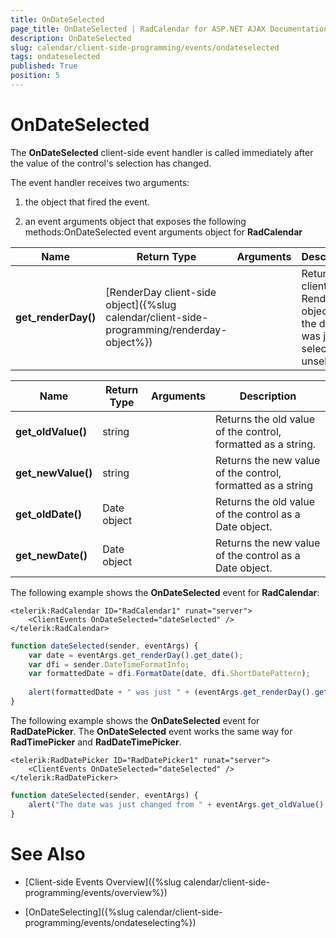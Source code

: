 ```yaml
---
title: OnDateSelected
page_title: OnDateSelected | RadCalendar for ASP.NET AJAX Documentation
description: OnDateSelected
slug: calendar/client-side-programming/events/ondateselected
tags: ondateselected
published: True
position: 5
---
```


# OnDateSelected



The **OnDateSelected** client-side event handler is called immediately after the value of the control's selection has changed.


The event handler receives two arguments:

1. the object that fired the event.

1. an event arguments object that exposes the following methods:OnDateSelected event arguments object for **RadCalendar**


| Name | Return Type | Arguments | Description |
| ------ | ------ | ------ | ------ |
| **get_renderDay()** |[RenderDay client-side object]({%slug calendar/client-side-programming/renderday-object%})||Returns the client-side RenderDay object for the day that was just selected or unselected.|OnDateSelected event arguments object for **RadDatePicker**, **RadTimePicker** and**RadDateTimePicker**


| Name | Return Type | Arguments | Description |
| ------ | ------ | ------ | ------ |
| **get_oldValue()** |string||Returns the old value of the control, formatted as a string.|
| **get_newValue()** |string||Returns the new value of the control, formatted as a string|
| **get_oldDate()** |Date object||Returns the old value of the control as a Date object.|
| **get_newDate()** |Date object||Returns the new value of the control as a Date object.|

The following example shows the **OnDateSelected** event for **RadCalendar**:

````ASPNET
<telerik:RadCalendar ID="RadCalendar1" runat="server">
    <ClientEvents OnDateSelected="dateSelected" />
</telerik:RadCalendar>			
````
````JavaScript
function dateSelected(sender, eventArgs) {
	var date = eventArgs.get_renderDay().get_date();
	var dfi = sender.DateTimeFormatInfo;
	var formattedDate = dfi.FormatDate(date, dfi.ShortDatePattern);
	
	alert(formattedDate + " was just " + (eventArgs.get_renderDay().get_isSelected() ? "selected. " : "unselected. "));
}
````


The following example shows the **OnDateSelected** event for **RadDatePicker**. The **OnDateSelected** event works the same way for **RadTimePicker** and **RadDateTimePicker**.

````ASPNET
<telerik:RadDatePicker ID="RadDatePicker1" runat="server">
    <ClientEvents OnDateSelected="dateSelected" />
</telerik:RadDatePicker>		
````
````JavaScript
function dateSelected(sender, eventArgs) {
	alert("The date was just changed from " + eventArgs.get_oldValue() + " to " + eventArgs.get_newValue());
}
````


# See Also

 * [Client-side Events Overview]({%slug calendar/client-side-programming/events/overview%})
 
 * [OnDateSelecting]({%slug calendar/client-side-programming/events/ondateselecting%})


